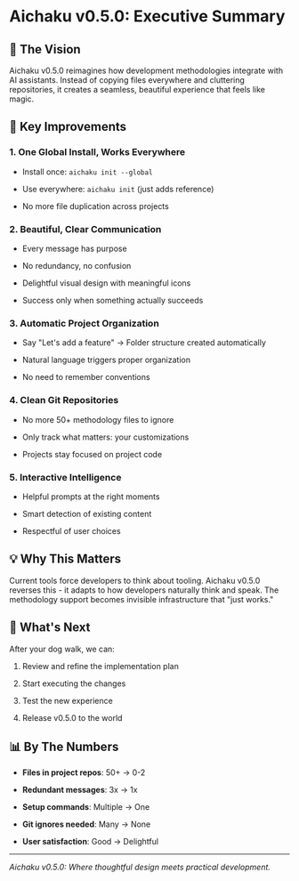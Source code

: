 # Aichaku v0.5.0: Executive Summary

## 🎯 The Vision

Aichaku v0.5.0 reimagines how development methodologies integrate with AI
assistants. Instead of copying files everywhere and cluttering repositories, it
creates a seamless, beautiful experience that feels like magic.

## 🔑 Key Improvements

### 1. **One Global Install, Works Everywhere**

- Install once: `aichaku init --global`

- Use everywhere: `aichaku init` (just adds reference)

- No more file duplication across projects

### 2. **Beautiful, Clear Communication**

- Every message has purpose

- No redundancy, no confusion

- Delightful visual design with meaningful icons

- Success only when something actually succeeds

### 3. **Automatic Project Organization**

- Say "Let's add a feature" → Folder structure created automatically

- Natural language triggers proper organization

- No need to remember conventions

### 4. **Clean Git Repositories**

- No more 50+ methodology files to ignore

- Only track what matters: your customizations

- Projects stay focused on project code

### 5. **Interactive Intelligence**

- Helpful prompts at the right moments

- Smart detection of existing content

- Respectful of user choices

## 💡 Why This Matters

Current tools force developers to think about tooling. Aichaku v0.5.0 reverses
this - it adapts to how developers naturally think and speak. The methodology
support becomes invisible infrastructure that "just works."

## 🚀 What's Next

After your dog walk, we can:

1. Review and refine the implementation plan

2. Start executing the changes

3. Test the new experience

4. Release v0.5.0 to the world

## 📊 By The Numbers

- **Files in project repos**: 50+ → 0-2

- **Redundant messages**: 3x → 1x

- **Setup commands**: Multiple → One

- **Git ignores needed**: Many → None

- **User satisfaction**: Good → Delightful

---

_Aichaku v0.5.0: Where thoughtful design meets practical development._

